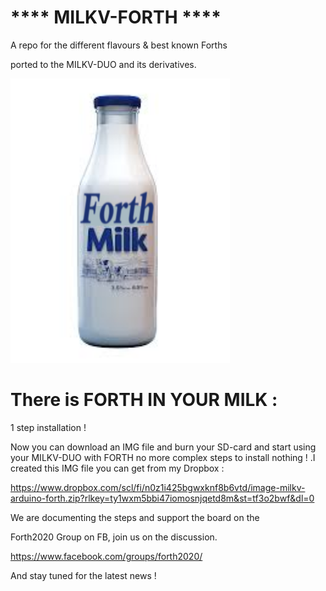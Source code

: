 # ****  MILKV-FORTH  **** 

A repo for the different flavours & best known Forths

ported to the MILKV-DUO and its derivatives.

![Alt text](forth-milk.png)

# There is FORTH IN YOUR MILK : 

1 step installation ! 

Now you can download an IMG file and burn your SD-card and start
using your MILKV-DUO  with FORTH no more complex steps to install
nothing ! .I created this IMG file you
can get from my Dropbox :

https://www.dropbox.com/scl/fi/n0z1i425bgwxknf8b6vtd/image-milkv-arduino-forth.zip?rlkey=ty1wxm5bbi47iomosnjqetd8m&st=tf3o2bwf&dl=0

We are documenting the steps and support the board on the 

Forth2020 Group on FB, join us  on the discussion.

https://www.facebook.com/groups/forth2020/

And stay tuned for the latest news ! 

